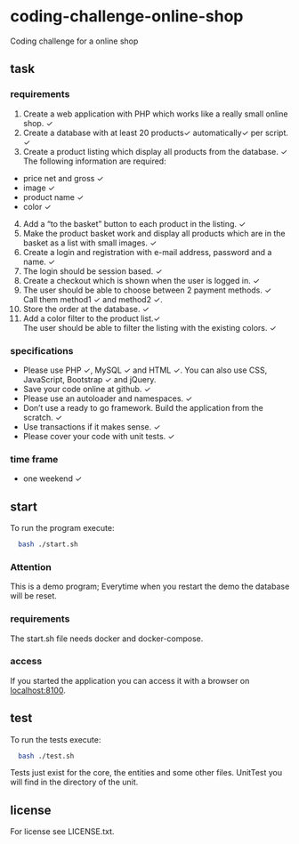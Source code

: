 # coding-challenge-online-shop
Coding challenge for a online shop
## task
### requirements
1. Create a web application with PHP which works like a really small online shop.  	&#10003;
2. Create a database with at least 20 products&#10003; automatically&#10003; per script.  	&#10003;
3. Create a product listing which display all products from the database.  	&#10003;
<br> The following information are required:
  - price net and gross  	&#10003;
  - image  	&#10003;
  - product name  	&#10003;
  - color  	&#10003;
4. Add a “to the basket” button to each product in the listing.  	&#10003;
5. Make the product basket work and display all products which are in the basket as a list with
small images. &#10003;
6. Create a login and registration with e-mail address, password and a name.  	&#10003;
7. The login should be session based.  	&#10003;
8. Create a checkout which is shown when the user is logged in. &#10003;
9. The user should be able to choose between 2 payment methods. &#10003;
<br> Call them method1  	&#10003; and
method2 &#10003;.
10. Store the order at the database. &#10003;
11. Add a color filter to the product list.&#10003;
<br> The user should be able to filter the listing with the existing colors. &#10003;
### specifications
- Please use PHP 	&#10003;, MySQL  	&#10003; and HTML  	&#10003;. You can also use CSS, JavaScript, Bootstrap  	&#10003; and jQuery.
- Save your code online at github.  	&#10003;
- Please use an autoloader and namespaces.  	&#10003;
- Don’t use a ready to go framework. Build the application from the scratch.  	&#10003;
- Use transactions if it makes sense.  	&#10003;
- Please cover your code with unit tests.  	&#10003;
### time frame
- one weekend &#10003;
## start
To run the program execute:
```bash
  bash ./start.sh
```
### Attention
This is a demo program; Everytime when you restart the demo the database will be reset.

### requirements
The start.sh file needs docker and docker-compose.

### access
If you started the application you can access it with a browser on <a href="http://localhost:8100/">localhost:8100</a>.

## test
To run the tests execute:
```bash
  bash ./test.sh
```
Tests just exist for the core, the entities and some other files. UnitTest you will find in the directory of the unit.

## license 
For license see LICENSE.txt.
